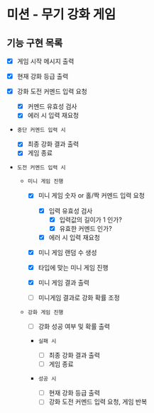 # 미션 - 무기 강화 게임

## 기능 구현 목록

- [x] 게임 시작 메시지 출력

- [x] 현재 강화 등급 출력

- [x] 강화 도전 커멘드 입력 요청

  - [x] 커멘드 유효성 검사
  - [x] 에러 시 입력 재요청

- `중단 커멘드 입력 시 `

  - [x] 최종 강화 결과 출력
  - [x] 게임 종료

- `도전 커멘드 입력 시`

  - `미니 게임 진행`

    - [x] 미니 게임 숫자 or 홀/짝 커멘드 입력 요청

      - [x] 입력 유효성 검사
        - [x] 입력값의 길이가 1 인가?
        - [x] 유효한 커멘드 인가?
      - [x] 에러 시 입력 재요청

    - [x] 미니 게임 랜덤 수 생성
    - [x] 타입에 맞는 미니 게임 진행
    - [x] 미니 게임 결과 출력
    - [ ] 미니게임 결과로 강화 확률 조정

  - `강화 게임 진행`

    - [ ] 강화 성공 여부 및 확률 출력

    - `실패 시`

      - [ ] 최종 강화 결과 출력
      - [ ] 게임 종료

    - `성공 시`
      - [ ] 현재 강화 등급 출력
      - [ ] 강화 도전 커멘드 입력 요청, 게임 반복
